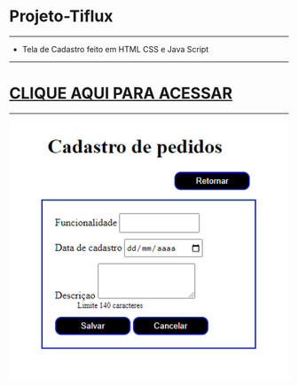 # Projeto-Tiflux

***

- Tela de Cadastro feito em HTML CSS e Java Script

***

# [CLIQUE AQUI PARA ACESSAR](https://maiarasanto.github.io/Projeto-Tiflux/)

***

<div align="center">
<img width="1212" alt="Screen Shot 2022-07-21 at 22 39 08" src="https://github.com/MaiaraSanto/Projeto-Tiflux/blob/main/html.PNG">
 </div>




